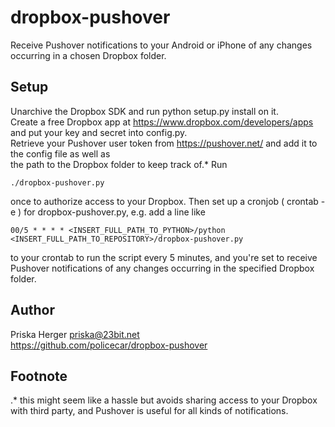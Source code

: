 dropbox-pushover
================

Receive Pushover notifications to your Android or iPhone 
of any changes occurring in a chosen Dropbox folder.

Setup
-------

Unarchive the Dropbox SDK and run python setup.py install on it.  
Create a free Dropbox app at https://www.dropbox.com/developers/apps and put your key and secret into config.py.  
Retrieve your Pushover user token from https://pushover.net/ and add it to the config file as well as  
the path to the Dropbox folder to keep track of.*
Run
    
    ./dropbox-pushover.py
    
once to authorize access to your Dropbox. Then set up a cronjob ( crontab -e ) for dropbox-pushover.py, e.g. add a line like 
    
    00/5 * * * * <INSERT_FULL_PATH_TO_PYTHON>/python <INSERT_FULL_PATH_TO_REPOSITORY>/dropbox-pushover.py

to your crontab to run the script every 5 minutes, and you're set to receive Pushover notifications 
of any changes occurring in the specified Dropbox folder.

Author
-------
Priska Herger <priska@23bit.net>  
https://github.com/policecar/dropbox-pushover


Footnote
-------
.* this might seem like a hassle but avoids sharing access to your Dropbox with third party, 
and Pushover is useful for all kinds of notifications.
